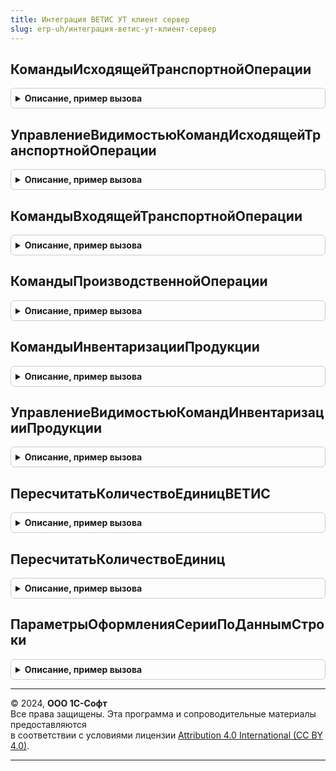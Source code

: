 ```yaml
---
title: Интеграция ВЕТИС УТ клиент сервер
slug: erp-uh/интеграция-ветис-ут-клиент-сервер
---
```



## КомандыИсходящейТранспортнойОперации
<details style="margin: 1em 0; padding: 0.5em; border: 1px solid #ccc; border-radius: 6px;">

<summary style="font-weight: bold; cursor: pointer;">Описание, пример вызова</summary>

```bsl

// Заполняет структуру команд для динамического формирования доступных для создания документов на основании.
//
// Параметры:
// 	Команды - Структура - Исходящий, структура команд динамически формируемых для создания документов на основании.
//
Процедура КомандыИсходящейТранспортнойОперации(Команды) Экспорт
```

Пример вызова
```bsl
ИнтеграцияВЕТИСУТКлиентСервер.КомандыИсходящейТранспортнойОперации(Команды) 
```
</details>

## УправлениеВидимостьюКомандИсходящейТранспортнойОперации
<details style="margin: 1em 0; padding: 0.5em; border: 1px solid #ccc; border-radius: 6px;">

<summary style="font-weight: bold; cursor: pointer;">Описание, пример вызова</summary>

```bsl

// Устанавливает видимость команд динамически формируемых для создания документов на основании.
//
// Параметры:
// 	Форма   - ФормаКлиентскогоПриложения - Форма на которой находятся вызова команд.
// 	Команды - Структура - структура команд динамически формируемых для создания документов на основании.
//
Процедура УправлениеВидимостьюКомандИсходящейТранспортнойОперации(Форма, Команды) Экспорт
```

Пример вызова
```bsl
ИнтеграцияВЕТИСУТКлиентСервер.УправлениеВидимостьюКомандИсходящейТранспортнойОперации(Форма, Команды) 
```
</details>

## КомандыВходящейТранспортнойОперации
<details style="margin: 1em 0; padding: 0.5em; border: 1px solid #ccc; border-radius: 6px;">

<summary style="font-weight: bold; cursor: pointer;">Описание, пример вызова</summary>

```bsl

// Заполняет структуру команд для динамического формирования доступных для создания документов на основании.
//
// Параметры:
// 	Команды - Структура - Исходящий, структура команд динамически формируемых для создания документов на основании.
//
Процедура КомандыВходящейТранспортнойОперации(Команды) Экспорт
```

Пример вызова
```bsl
ИнтеграцияВЕТИСУТКлиентСервер.КомандыВходящейТранспортнойОперации(Команды) 
```
</details>

## КомандыПроизводственнойОперации
<details style="margin: 1em 0; padding: 0.5em; border: 1px solid #ccc; border-radius: 6px;">

<summary style="font-weight: bold; cursor: pointer;">Описание, пример вызова</summary>

```bsl

// Заполняет структуру команд для динамического формирования доступных для создания документов на основании.
//
// Параметры:
// 	Команды - Структура - Исходящий, структура команд динамически формируемых для создания документов на основании.
//
Процедура КомандыПроизводственнойОперации(Команды) Экспорт
```

Пример вызова
```bsl
ИнтеграцияВЕТИСУТКлиентСервер.КомандыПроизводственнойОперации(Команды) 
```
</details>

## КомандыИнвентаризацииПродукции
<details style="margin: 1em 0; padding: 0.5em; border: 1px solid #ccc; border-radius: 6px;">

<summary style="font-weight: bold; cursor: pointer;">Описание, пример вызова</summary>

```bsl

// Заполняет структуру команд для динамического формирования доступных для создания документов на основании.
//
// Параметры:
// 	Команды - Структура - Исходящий, структура команд динамически формируемых для создания документов на основании.
//
Процедура КомандыИнвентаризацииПродукции(Команды) Экспорт
```

Пример вызова
```bsl
ИнтеграцияВЕТИСУТКлиентСервер.КомандыИнвентаризацииПродукции(Команды) 
```
</details>

## УправлениеВидимостьюКомандИнвентаризацииПродукции
<details style="margin: 1em 0; padding: 0.5em; border: 1px solid #ccc; border-radius: 6px;">

<summary style="font-weight: bold; cursor: pointer;">Описание, пример вызова</summary>

```bsl

// Устанавливает видимость команд динамически формируемых для создания документов на основании.
//
// Параметры:
// 	Форма   - ФормаКлиентскогоПриложения - Форма на которой находятся вызова команд.
// 	Команды - Структура - структура команд динамически формируемых для создания документов на основании.
//
Процедура УправлениеВидимостьюКомандИнвентаризацииПродукции(Форма, Команды) Экспорт
```

Пример вызова
```bsl
ИнтеграцияВЕТИСУТКлиентСервер.УправлениеВидимостьюКомандИнвентаризацииПродукции(Форма, Команды) 
```
</details>

## ПересчитатьКоличествоЕдиницВЕТИС
<details style="margin: 1em 0; padding: 0.5em; border: 1px solid #ccc; border-radius: 6px;">

<summary style="font-weight: bold; cursor: pointer;">Описание, пример вызова</summary>

```bsl

Функция ПересчитатьКоличествоЕдиницВЕТИС(Количество, Номенклатура, ЕдиницаИзмеренияВЕТИС, НужноОкруглять, КэшированныеЗначения, ТекстОшибки = Неопределено) Экспорт
```

Пример вызова
```bsl
Результат = ИнтеграцияВЕТИСУТКлиентСервер.ПересчитатьКоличествоЕдиницВЕТИС(Количество, Номенклатура, ЕдиницаИзмеренияВЕТИС, НужноОкруглять, КэшированныеЗначения, ТекстОшибки);
```
</details>

## ПересчитатьКоличествоЕдиниц
<details style="margin: 1em 0; padding: 0.5em; border: 1px solid #ccc; border-radius: 6px;">

<summary style="font-weight: bold; cursor: pointer;">Описание, пример вызова</summary>

```bsl

Функция ПересчитатьКоличествоЕдиниц(КоличествоВЕТИС, Номенклатура, ЕдиницаИзмеренияВЕТИС, НужноОкруглять, КэшированныеЗначения, ТекстОшибки = Неопределено) Экспорт
```

Пример вызова
```bsl
Результат = ИнтеграцияВЕТИСУТКлиентСервер.ПересчитатьКоличествоЕдиниц(КоличествоВЕТИС, Номенклатура, ЕдиницаИзмеренияВЕТИС, НужноОкруглять, КэшированныеЗначения, ТекстОшибки);
```
</details>

## ПараметрыОформленияСерииПоДаннымСтроки
<details style="margin: 1em 0; padding: 0.5em; border: 1px solid #ccc; border-radius: 6px;">

<summary style="font-weight: bold; cursor: pointer;">Описание, пример вызова</summary>

```bsl

// Возвращает параметры оформления серии по данным строки (если использование условного оформления не возможно).
//
//	Параметры:
//		ОсобыйВариантУказанияСерий - Булево, Строка - Ложь, если серии указываются в отдельной ТЧ,
//			"СерииВсегдаВТЧТовары" - если у объекта нет специальной ТЧ для указания серий,
//			"СерииПриПланированииОтгрузкиУказываютсяВТЧТовары" - если серии могут указываться в разных ТЧ,
//				при этом серии с политикой учета "При планировании отгрузки" указываются в ТЧ Товары,
//		ДанныеСтроки - Структура, ДанныеФормыЭлементКоллекции - данные, в которых содержится информация по оформлению серии
//		ПутьКПолюОтбораСтатусУказанияСерий - Строка - имя поля в "ДанныеСтроки" к реквизиту "Статус указания серий",
//														если он отличается от "СтатусУказанияСерий"
//		ПутьКПолюОтбораТипНоменклатуры - Строка - имя поля в "ДанныеСтроки" к реквизиту "Тип номенклатуры",
//														если он отличается от "ТипНоменклатуры".
//
//	Возвращаемое значение:
//		Структура - структура, содержащая поля, на основании которых можно оформить элемент формы, содержит свойства:
//			ИмяЦветаТекста - Строка - имя цвета текста поля, которое в последствии можно назначить элементу
//								"Цвет текста" поля управляемой формы, значение по умолчанию "ЦветТекстаПоля";
//			ОтметкаНезаполненного - Булево - будет назначаться в аналогичный признак поля управляемой формы, значение по умолчанию Истина;
//			ТолькоПросмотр - Булево - будет назначаться в аналогичный признак поля управляемой формы, значение по умолчанию Ложь;
//			Текст - Строка - строка, которая может быть использована в качестве представления текущего значения серии.
//
Функция ПараметрыОформленияСерииПоДаннымСтроки(ОсобыйВариантУказанияСерий, ДанныеСтроки, Экспорт
```

Пример вызова
```bsl
Результат = ИнтеграцияВЕТИСУТКлиентСервер.ПараметрыОформленияСерииПоДаннымСтроки(ОсобыйВариантУказанияСерий, ДанныеСтроки, );
```
</details>

---

© 2024, **ООО 1С-Софт**  
Все права защищены. Эта программа и сопроводительные материалы предоставляются  
в соответствии с условиями лицензии [Attribution 4.0 International (CC BY 4.0)](https://creativecommons.org/licenses/by/4.0/legalcode).

---
